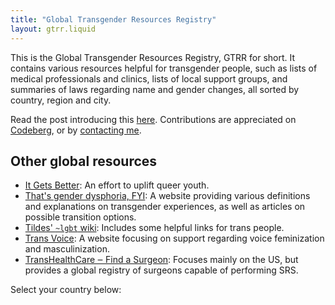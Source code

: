 ```yaml
---
title: "Global Transgender Resources Registry"
layout: gtrr.liquid
---
```

This is the Global Transgender Resources Registry, GTRR for short. It contains various resources helpful for transgender people, such as lists of medical professionals and clinics, lists of local support groups, and 
summaries of laws regarding name and gender changes, all sorted by country, region and city.

Read the post introducing this [here](https://artemislena.eu/posts/2021/03/gtrr.html). Contributions are appreciated on [Codeberg](https://codeberg.org/FantasyCookie17/gtrr/), or by [contacting me](https://artemislena.eu/contact.html).

## Other global resources
* [It Gets Better](https://itgetsbetter.org): An effort to uplift queer youth.
* [That's gender dysphoria, FYI](https://genderdysphoria.fyi): A website providing various definitions and explanations on transgender experiences, as well as articles on possible transition options.
* [Tildes' `~lgbt` wiki](https://tildes.net/~lgbt/wiki/lgbt_resources): Includes some helpful links for trans people.
* [Trans Voice](https://transvoice.party): A website focusing on support regarding voice feminization and masculinization.
* [TransHealthCare ‒ Find a Surgeon](https://www.transhealthcare.org/find-surgeon/): Focuses mainly on the US, but provides a global registry of surgeons capable of performing SRS.

Select your country below:
